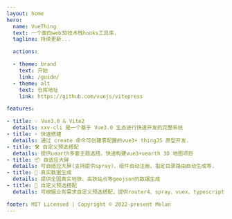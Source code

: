 ```yaml
---
layout: home
hero:
  name: VueThing
  text: 一个面向web3D技术栈hooks工具库.
  tagline: 持续更新...

  actions:

  - theme: brand
    text: 开始
    link: /guide/
  - theme: alt
    text: 仓库地址
    link: https://github.com/vuejs/vitepress

features:

- title: 💡 Vue3.0 & Vite2
  details: xxv-cli 是一个基于 Vue3.0 生态进行快速开发的完整系统
- title: ⚡️ 快速搭建
  details: 通过 create 命令可创建零配置的vue3+ thingJS 原型开发.
- title: 🛠️ 自定义预选搭配
  details: 提供uearth多套主题选搭，快速构建vue3+uearth 3D 地图项目
- title: 📦 自适应大屏
  details: 可自适应大屏(支持提供spray)、组件自动注册、指定目录路由自动生成等.
- title: 🔩 真实数据生成
  details: 提供全国真实地铁、高铁站点等geojson的数据生成
- title: 🔑 自定义预选搭配
  details: 可根据业务需求自定义预选搭配，提供router4、spray、vuex、typescript等依赖

footer: MIT Licensed | Copyright © 2022-present Melan
---
```

  
